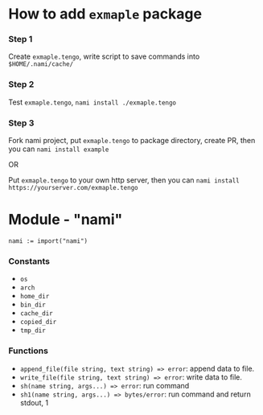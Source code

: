 # How to add `exmaple` package

### Step 1

Create `exmaple.tengo`, write script to save commands into `$HOME/.nami/cache/`

### Step 2

Test `exmaple.tengo`, `nami install ./exmaple.tengo`

### Step 3

Fork nami project, put `exmaple.tengo` to package directory, create PR, then you can `nami install example`

OR

Put `exmaple.tengo` to your own http server, then you can `nami install https://yourserver.com/exmaple.tengo`

# Module - "nami"

```
nami := import("nami")
```

### Constants

-   `os`
-   `arch`
-   `home_dir`
-   `bin_dir`
-   `cache_dir`
-   `copied_dir`
-   `tmp_dir`

### Functions

-   `append_file(file string, text string) => error`: append data to file.
-   `write_file(file string, text string) => error`: write data to file.
-   `sh(name string, args...) => error`: run command
-   `sh1(name string, args...) => bytes/error`: run command and return stdout, 1
